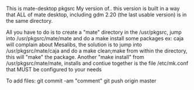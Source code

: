 This is mate-desktop pkgsrc My version of.. 
this version is built in a way that ALL of mate desktop, including gdm 2.20 (the last usable version) is in the same directory.

All you have to do is to create a "mate" directory in the /usr/pkgsrc, jump into /usr/pkgsrc/mate/mate and do a make install
some packages ex: caja  will complain about Mesalibs, the solution is to jump into /usr/pkgsrc/mate/caja  and do a make clean;make from within the directory, this will "make" the package. Another "make install"  from /usr/pkgsrc/mate/mate, installs and contiue
together is the file /etc/mk.conf that MUST be configured to your needs

To add files:
git commit -am "comment"
git push origin master
